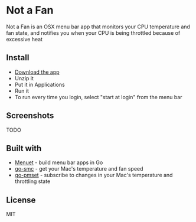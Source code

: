 # Not a Fan
Not a Fan is an OSX menu bar app that monitors your CPU temperature and fan state, and notifies you when your CPU is being throttled because of excessive heat

## Install

* [Download the app](https://github.com/caseymrm/notafan/releases/download/v0.1/NotAFan.app.zip)
* Unzip it
* Put it in Applications
* Run it
* To run every time you login, select "start at login" from the menu bar

## Screenshots

TODO

## Built with

* [Menuet](https://github.com/caseymrm/menuet) - build menu bar apps in Go
* [go-smc](https://github.com/caseymrm/go-smc) - get your Mac's temperature and fan speed
* [go-pmset](https://github.com/caseymrm/go-pmset) - subscribe to changes in your Mac's temperature and throttling state

## License

MIT
